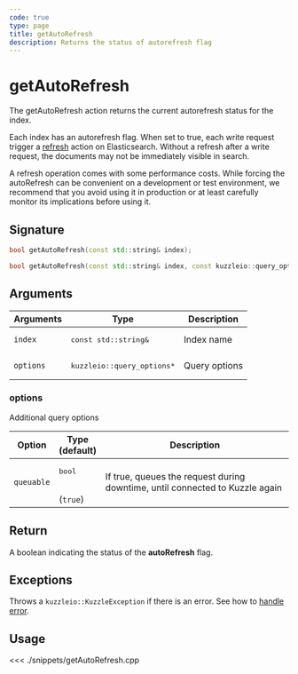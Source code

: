 ```yaml
---
code: true
type: page
title: getAutoRefresh
description: Returns the status of autorefresh flag
---
```


# getAutoRefresh

The getAutoRefresh action returns the current autorefresh status for the index.

Each index has an autorefresh flag.
When set to true, each write request trigger a [refresh](https://www.elastic.co/guide/en/elasticsearch/reference/5.6/docs-refresh.html) action on Elasticsearch.
Without a refresh after a write request, the documents may not be immediately visible in search.

<div class="alert alert-info">
  A refresh operation comes with some performance costs.
  While forcing the autoRefresh can be convenient on a development or test environment,
  we recommend that you avoid using it in production or at least carefully monitor its implications before using it.
</div>

## Signature

```cpp
bool getAutoRefresh(const std::string& index);

bool getAutoRefresh(const std::string& index, const kuzzleio::query_options& options);
```

## Arguments

| Arguments | Type                                 | Description   |
| --------- | ------------------------------------ | ------------- |
| `index`   | <pre>const std::string&</pre>        | Index name    |
| `options` | <pre>kuzzleio::query_options\*</pre> | Query options |

### options

Additional query options

| Option     | Type<br/>(default)           | Description                                                                  |
| ---------- | ---------------------------- | ---------------------------------------------------------------------------- |
| `queuable` | <pre>bool</pre><br/>(`true`) | If true, queues the request during downtime, until connected to Kuzzle again |

## Return

A boolean indicating the status of the **autoRefresh** flag.

## Exceptions

Throws a `kuzzleio::KuzzleException` if there is an error. See how to [handle error](/sdk/cpp/1/error-handling).

## Usage

<<< ./snippets/getAutoRefresh.cpp
